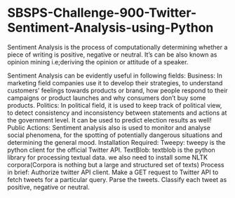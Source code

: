 # SBSPS-Challenge-900-Twitter-Sentiment-Analysis-using-Python
Sentiment Analysis is the process of computationally determining whether a piece of writing is positive, negative or neutral.
 It’s can be also known as opinion mining i.e;deriving the opinion or attitude of a speaker.

Sentiment Analysis can be evidently useful in following fields:
Business: In marketing field companies use it to develop their strategies, to understand customers’ feelings towards products or brand, how people respond to their campaigns or product launches and why consumers don’t buy some products.
Politics: In political field, it is used to keep track of political view, to detect consistency and inconsistency between statements and actions at the government level. It can be used to predict election results as well!
Public Actions: Sentiment analysis also is used to monitor and analyse social phenomena, for the spotting of potentially dangerous situations and determining the general mood.
Installation Required:
Tweepy: tweepy is the python client for the official Twitter API.
TextBlob: textblob is the python library for processing textual data.
we also  need to install some NLTK corpora(Corpora is nothing but a large and structured set of texts) 
Process in brief:
Authorize twitter API client.
Make a GET request to Twitter API to fetch tweets for a particular query.
Parse the tweets. Classify each tweet as positive, negative or neutral.
